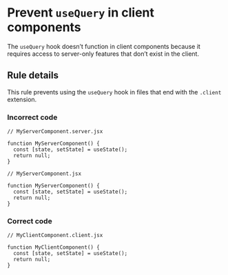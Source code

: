 # Prevent `useQuery` in client components

The `useQuery` hook doesn’t function in client components because it requires access to server-only features that don’t exist in the client.

## Rule details

This rule prevents using the `useQuery` hook in files that end with the `.client` extension.

### Incorrect code

```tsx
// MyServerComponent.server.jsx

function MyServerComponent() {
  const [state, setState] = useState();
  return null;
}
```

```tsx
// MyServerComponent.jsx

function MyServerComponent() {
  const [state, setState] = useState();
  return null;
}
```

### Correct code

```tsx
// MyClientComponent.client.jsx

function MyClientComponent() {
  const [state, setState] = useState();
  return null;
}
```

